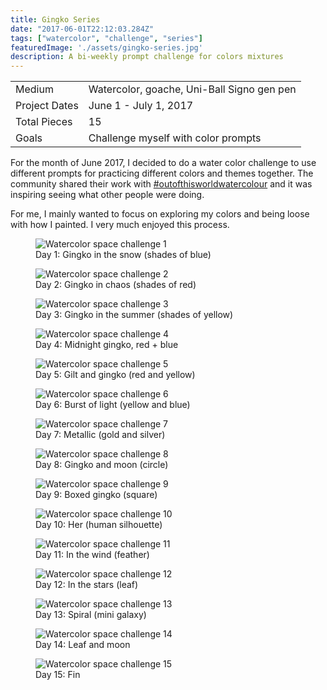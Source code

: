 ```yaml
---
title: Gingko Series
date: "2017-06-01T22:12:03.284Z"
tags: ["watercolor", "challenge", "series"]
featuredImage: './assets/gingko-series.jpg'
description: A bi-weekly prompt challenge for colors mixtures
---
```


|   |   |
|---|---|
|  Medium |  Watercolor, goache, Uni-Ball Signo gen pen |
|  Project Dates |  June 1 - July 1, 2017 |
|  Total Pieces |  15 |
| Goals  | Challenge myself with color prompts  |

For the month of June 2017, I decided to do a water color challenge to use
different prompts for practicing different colors and themes together. The
community shared their work with [#outofthisworldwatercolour](https://www.instagram.com/explore/tags/outofthisworldwatercolour/)
and it was inspiring seeing what other people were doing.

For me, I mainly wanted to focus on exploring my colors and being loose with how
I painted. I very much enjoyed this process.



<div class="project-gallery">

  <figure class="img--project">
    <img src="./assets/gingko01.jpg" alt="Watercolor space challenge 1" />
    <figcaption>Day 1: Gingko in the snow (shades of blue)</figcaption>
  </figure>

  <figure class="img--project">
    <img src="./assets/gingko02.jpg" alt="Watercolor space challenge 2" />
    <figcaption>Day 2: Gingko in chaos (shades of red)</figcaption>
  </figure>

  <figure class="img--project">
    <img src="./assets/gingko03.jpg" alt="Watercolor space challenge 3" />
    <figcaption>Day 3: Gingko in the summer (shades of yellow)</figcaption>
  </figure>

  <figure class="img--project">
    <img src="./assets/gingko04.jpg" alt="Watercolor space challenge 4" />
    <figcaption>Day 4: Midnight gingko, red + blue</figcaption>
  </figure>

  <figure class="img--project">
    <img src="./assets/gingko05.jpg" alt="Watercolor space challenge 5" />
    <figcaption>Day 5: Gilt and gingko (red and yellow)</figcaption>
  </figure>

  <figure class="img--project">
    <img src="./assets/gingko06.jpg" alt="Watercolor space challenge 6" />
    <figcaption>Day 6: Burst of light (yellow and blue)</figcaption>
  </figure>

  <figure class="img--project">
    <img src="./assets/gingko07.jpg" alt="Watercolor space challenge 7" />
    <figcaption>Day 7: Metallic (gold and silver)</figcaption>
  </figure>

  <figure class="img--project">
    <img src="./assets/gingko08.jpg" alt="Watercolor space challenge 8" />
    <figcaption>Day 8: Gingko and moon (circle)</figcaption>
  </figure>

  <figure class="img--project">
    <img src="./assets/gingko09.jpg" alt="Watercolor space challenge 9" />
    <figcaption>Day 9: Boxed gingko (square)</figcaption>
  </figure>

  <figure class="img--project">
    <img src="./assets/gingko10.jpg" alt="Watercolor space challenge 10" />
    <figcaption>Day 10: Her (human silhouette)</figcaption>
  </figure>

  <figure class="img--project">
    <img src="./assets/gingko11.jpg" alt="Watercolor space challenge 11" />
    <figcaption>Day 11: In the wind (feather)</figcaption>
  </figure>

  <figure class="img--project">
    <img src="./assets/gingko12.jpg" alt="Watercolor space challenge 12" />
    <figcaption>Day 12: In the stars (leaf) </figcaption>
  </figure>

  <figure class="img--project">
    <img src="./assets/gingko13.jpg" alt="Watercolor space challenge 13" />
    <figcaption>Day 13: Spiral (mini galaxy)</figcaption>
  </figure>

  <figure class="img--project">
    <img src="./assets/gingko14.jpg" alt="Watercolor space challenge 14" />
    <figcaption>Day 14: Leaf and moon</figcaption>
  </figure>

  <figure class="img--project">
    <img src="./assets/gingko15.jpg" alt="Watercolor space challenge 15" />
    <figcaption>Day 15: Fin</figcaption>
  </figure>
</div>










